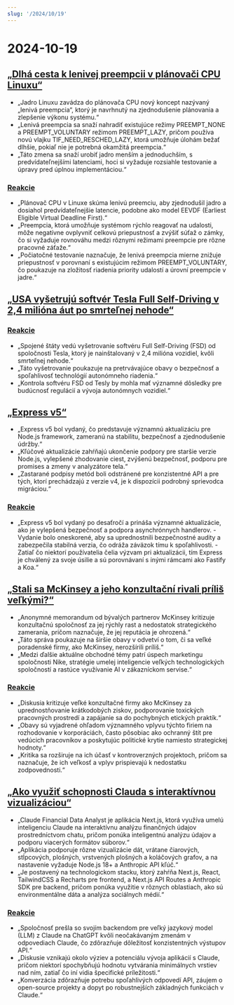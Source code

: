 ```yaml
---
slug: '/2024/10/19'
---
```


# 2024-10-19

## [„Dlhá cesta k lenivej preempcii v plánovači CPU Linuxu“](https://lwn.net/SubscriberLink/994322/45aa5211a50bc63a/)

- „Jadro Linuxu zavádza do plánovača CPU nový koncept nazývaný „lenivá preempcia“, ktorý je navrhnutý na zjednodušenie plánovania a zlepšenie výkonu systému.“
- „Lenivá preempcia sa snaží nahradiť existujúce režimy PREEMPT_NONE a PREEMPT_VOLUNTARY režimom PREEMPT_LAZY, pričom používa novú vlajku TIF_NEED_RESCHED_LAZY, ktorá umožňuje úlohám bežať dlhšie, pokiaľ nie je potrebná okamžitá preempcia.“
- „Táto zmena sa snaží urobiť jadro menším a jednoduchším, s predvídateľnejšími latenciami, hoci si vyžaduje rozsiahle testovanie a úpravy pred úplnou implementáciou.“

### [Reakcie](https://news.ycombinator.com/item?id=41886256)

- „Plánovač CPU v Linuxe skúma lenivú preemciu, aby zjednodušil jadro a dosiahol predvídateľnejšie latencie, podobne ako model EEVDF (Earliest Eligible Virtual Deadline First).“
- „Preempcia, ktorá umožňuje systémom rýchlo reagovať na udalosti, môže negatívne ovplyvniť celkovú priepustnosť a zvýšiť súťaž o zámky, čo si vyžaduje rovnováhu medzi rôznymi režimami preempcie pre rôzne pracovné záťaže.“
- „Počiatočné testovanie naznačuje, že lenivá preempcia mierne znižuje priepustnosť v porovnaní s existujúcim režimom PREEMPT_VOLUNTARY, čo poukazuje na zložitosť riadenia priority udalostí a úrovní preempcie v jadre.“

## [„USA vyšetrujú softvér Tesla Full Self-Driving v 2,4 milióna áut po smrteľnej nehode“](https://www.reuters.com/business/autos-transportation/nhtsa-opens-probe-into-24-mln-tesla-vehicles-over-full-self-driving-collisions-2024-10-18/)

### [Reakcie](https://news.ycombinator.com/item?id=41884740)

- „Spojené štáty vedú vyšetrovanie softvéru Full Self-Driving (FSD) od spoločnosti Tesla, ktorý je nainštalovaný v 2,4 milióna vozidiel, kvôli smrteľnej nehode.“
- „Táto vyšetrovanie poukazuje na pretrvávajúce obavy o bezpečnosť a spoľahlivosť technológií autonómneho riadenia.“
- „Kontrola softvéru FSD od Tesly by mohla mať významné dôsledky pre budúcnosť regulácií a vývoja autonómnych vozidiel.“

## [„Express v5“](https://expressjs.com/2024/10/15/v5-release.html)

- „Express v5 bol vydaný, čo predstavuje významnú aktualizáciu pre Node.js framework, zameranú na stabilitu, bezpečnosť a zjednodušenie údržby.“
- „Kľúčové aktualizácie zahŕňajú ukončenie podpory pre staršie verzie Node.js, vylepšené zhodovanie ciest, zvýšenú bezpečnosť, podporu pre promises a zmeny v analyzátore tela.“
- „Zastarané podpisy metód boli odstránené pre konzistentné API a pre tých, ktorí prechádzajú z verzie v4, je k dispozícii podrobný sprievodca migráciou.“

### [Reakcie](https://news.ycombinator.com/item?id=41882955)

- „Express v5 bol vydaný po desaťročí a prináša významné aktualizácie, ako je vylepšená bezpečnosť a podpora asynchrónnych handlerov. - Vydanie bolo oneskorené, aby sa uprednostnili bezpečnostné audity a zabezpečila stabilná verzia, čo odráža záväzok tímu k spoľahlivosti. - Zatiaľ čo niektorí používatelia čelia výzvam pri aktualizácii, tím Express je chválený za svoje úsilie a sú porovnávaní s inými rámcami ako Fastify a Koa.“

## [„Stali sa McKinsey a jeho konzultační rivali príliš veľkými?“](https://www.economist.com/business/2024/03/25/have-mckinsey-and-its-consulting-rivals-got-too-big)

- „Anonymné memorandum od bývalých partnerov McKinsey kritizuje konzultačnú spoločnosť za jej rýchly rast a nedostatok strategického zamerania, pričom naznačuje, že jej reputácia je ohrozená.“
- „Táto správa poukazuje na širšie obavy v odvetví o tom, či sa veľké poradenské firmy, ako McKinsey, nerozšírili príliš.“
- „Medzi ďalšie aktuálne obchodné témy patrí úspech marketingu spoločnosti Nike, stratégie umelej inteligencie veľkých technologických spoločností a rastúce využívanie AI v zákazníckom servise.“

### [Reakcie](https://news.ycombinator.com/item?id=41888061)

- „Diskusia kritizuje veľké konzultačné firmy ako McKinsey za uprednostňovanie krátkodobých ziskov, podporovanie toxických pracovných prostredí a zapájanie sa do pochybných etických praktík.“
- „Obavy sú vyjadrené ohľadom významného vplyvu týchto firiem na rozhodovanie v korporáciách, často pôsobiac ako ochranný štít pre vedúcich pracovníkov a poskytujúc politické krytie namiesto strategickej hodnoty.“
- „Kritika sa rozširuje na ich účasť v kontroverzných projektoch, pričom sa naznačuje, že ich veľkosť a vplyv prispievajú k nedostatku zodpovednosti.“

## [„Ako využiť schopnosti Clauda s interaktívnou vizualizáciou“](https://github.com/anthropics/anthropic-quickstarts/tree/main/financial-data-analyst)

- „Claude Financial Data Analyst je aplikácia Next.js, ktorá využíva umelú inteligenciu Claude na interaktívnu analýzu finančných údajov prostredníctvom chatu, pričom ponúka inteligentnú analýzu údajov a podporu viacerých formátov súborov.“
- „Aplikácia podporuje rôzne vizualizácie dát, vrátane čiarových, stĺpcových, plošných, vrstvených plošných a koláčových grafov, a na nastavenie vyžaduje Node.js 18+ a Anthropic API kľúč.“
- „Je postavený na technologickom stacku, ktorý zahŕňa Next.js, React, TailwindCSS a Recharts pre frontend, a Next.js API Routes a Anthropic SDK pre backend, pričom ponúka využitie v rôznych oblastiach, ako sú environmentálne dáta a analýza sociálnych médií.“

### [Reakcie](https://news.ycombinator.com/item?id=41885231)

- „Spoločnosť prešla so svojím backendom pre veľký jazykový model (LLM) z Claude na ChatGPT kvôli neočakávaným zmenám v odpovediach Claude, čo zdôrazňuje dôležitosť konzistentných výstupov API.“
- „Diskusie vznikajú okolo výziev a potenciálu vývoja aplikácií s Claude, pričom niektorí spochybňujú hodnotu vytvárania minimálnych vrstiev nad ním, zatiaľ čo iní vidia špecifické príležitosti.“
- „Konverzácia zdôrazňuje potrebu spoľahlivých odpovedí API, záujem o open-source projekty a dopyt po robustnejších základných funkciách v Claude.“

<head>
  <meta property="og:title" content="„Dlhá cesta k lenivej preempcii v plánovači CPU Linuxu“" />
  <meta property="og:type" content="website" />
  <meta property="og:image" content="https://og.cho.sh/api/og/?title=%E2%80%9EDlh%C3%A1%20cesta%20k%20lenivej%20preempcii%20v%20pl%C3%A1nova%C4%8Di%20CPU%20Linuxu%E2%80%9C&subheading=sobota%2019.%20okt%C3%B3bra%202024%3A%20Hacker%20News%20Zhrnutie" />
</head>
